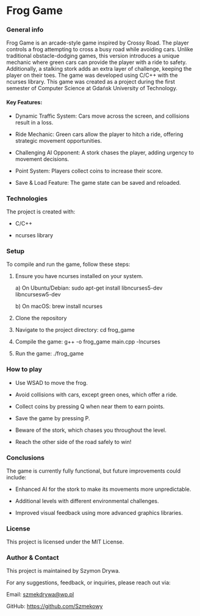 # Frog Game

### General info

Frog Game is an arcade-style game inspired by Crossy Road. The player controls a frog attempting to cross a busy road while avoiding cars. Unlike traditional obstacle-dodging games, this version introduces a unique mechanic where green cars can provide the player with a ride to safety. Additionally, a stalking stork adds an extra layer of challenge, keeping the player on their toes. The game was developed using C/C++ with the ncurses library.
This game was created as a project during the first semester of Computer Science at Gdańsk University of Technology.

#### Key Features:

* Dynamic Traffic System: Cars move across the screen, and collisions result in a loss.

* Ride Mechanic: Green cars allow the player to hitch a ride, offering strategic movement opportunities.

* Challenging AI Opponent: A stork chases the player, adding urgency to movement decisions.

* Point System: Players collect coins to increase their score.

* Save & Load Feature: The game state can be saved and reloaded.

### Technologies

The project is created with:

* C/C++

* ncurses library

### Setup

To compile and run the game, follow these steps:

1) Ensure you have ncurses installed on your system.

    a) On Ubuntu/Debian: sudo apt-get install libncurses5-dev libncursesw5-dev

    b) On macOS: brew install ncurses

2) Clone the repository

3) Navigate to the project directory: cd frog_game

4) Compile the game: g++ -o frog_game main.cpp -lncurses

5) Run the game: ./frog_game

### How to play

* Use WSAD to move the frog.

* Avoid collisions with cars, except green ones, which offer a ride.

* Collect coins by pressing Q when near them to earn points.

* Save the game by pressing P.

* Beware of the stork, which chases you throughout the level.

* Reach the other side of the road safely to win!

### Conclusions

The game is currently fully functional, but future improvements could include:

* Enhanced AI for the stork to make its movements more unpredictable.

* Additional levels with different environmental challenges.

* Improved visual feedback using more advanced graphics libraries.

### License

This project is licensed under the MIT License.

### Author & Contact

This project is maintained by Szymon Drywa.

For any suggestions, feedback, or inquiries, please reach out via:

Email: szmekdrywa@wp.pl

GitHub: https://github.com/Szmekowy
